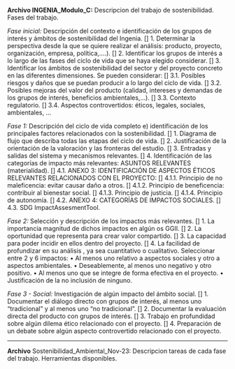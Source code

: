 **Archivo INGENIA_Modulo_C:** Descripcion del trabajo de sostenibilidad. Fases del trabajo.

*Fase inicial:* Descripción del contexto e identificación de los grupos de interés y ámbitos de sostenibilidad del Ingenia.
[]  1. Determinar la perspectiva desde la que se quiere realizar el análisis: producto, proyecto, organización, empresa, política,….).
[]  2. Identificar los grupos de interés a lo largo de las fases del ciclo de vida que se haya elegido considerar.
[]  3. Identificar los ámbitos de sostenibilidad del sector y del proyecto concreto en las diferentes dimensiones. Se pueden considerar:
[]    3.1. Posibles riesgos y daños que se puedan producir a lo largo del ciclo de vida.
[]    3.2. Posibles mejoras del valor del producto (calidad, intereses y demandas de los grupos de interés, beneficios ambientales,...).
[]    3.3. Contexto regulatorio.
[]    3.4. Aspectos controvertidos: éticos, legales, sociales, ambientales, ...

*Fase 1:* Descripción del ciclo de vida completo e) identificación de los principales factores relacionados con la sostenibilidad.
[]  1. Diagrama de flujo que describa todas las etapas del ciclo de vida.
[]  2. Justificación de la orientación de la valoración y las fronteras del estudio.
[]  3. Entradas y salidas del sistema y mecanismos relevantes.
[]  4. Identificación de las categorías de impacto más relevantes: ASUNTOS RELEVANTES (materialidad).
[]    4.1. ANEXO 3: IDENTIFICACIÓN DE ASPECTOS ÉTICOS RELEVANTES RELACIONADOS CON EL PROYECTO:
[]      4.1.1. Principio de no maleficencia: evitar causar daño a otros.
[]      4.1.2. Principio de beneficencia: contribuir al bienestar social.
[]      4.1.3. Principio de justicia.
[]      4.1.4. Principio de autonomía.
[]    4.2. ANEXO 4: CATEGORÍAS DE IMPACTOS SOCIALES.
[]    4.3. SDG ImpactAssesmentTool.

*Fase 2:* Selección y descripción de los impactos más relevantes.
[]  1. La importancia magnitud de dichos impactos en algún os GGII.
[]  2. La oportunidad que representa para crear valor compartido.
[]  3. La capacidad para poder incidir en ellos dentro del proyecto.
[]  4. La facilidad de profundizar en su análisis , ya sea cuantitativo o cualitativo.
  Seleccionar entre 2 y 6 impactos:
    • Al menos uno relativo a aspectos sociales y otro a aspectos ambientales.
    • Deseablemente, al menos uno negativo y otro positivo.
    • Al menos uno que se integre de forma efectiva en el proyecto.
    • Justificación de la no inclusión de ninguno.

*Fase 3 - Social:* Investigación de algún impacto del ámbito social.
[]  1. Documentar el diálogo directo con grupos de interés, al menos uno “tradicional” y al menos uno “no tradicional”.
[]  2. Documentar la evaluación directa del producto con grupos de interés.
[]  3. Trabajo en profundidad sobre algún dilema ético relacionado con el proyecto.
[]  4. Preparación de un debate sobre algún aspecto controvertido relacionado con el proyecto.

------------------------------------------------------------------------------------------------------------------------

**Archivo** Sostenibilidad_Ambiental_Nov-23: Descripcion tareas de cada fase del trabajo. Herramientas disponibles.
